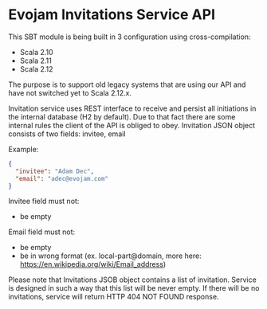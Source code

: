 # Evojam Invitations Service API

This SBT module is being built in 3 configuration using cross-compilation:
- Scala 2.10
- Scala 2.11
- Scala 2.12

The purpose is to support old legacy systems that are using our API and have not switched yet to Scala 2.12.x.

Invitation service uses REST interface to receive and persist all initiations in the internal database (H2 by default).
Due to that fact there are some internal rules the client of the API is obliged to obey.
Invitation JSON object consists of two fields: invitee, email

Example:
```json
{
  "invitee": "Adam Dec",
  "email": "adec@evojam.com"
}
```

Invitee field must not:
- be empty

Email field must not:
- be empty
- be in wrong format (ex. local-part@domain, more here: https://en.wikipedia.org/wiki/Email_address)

Please note that Invitations JSOB object contains a list of invitation. Service is designed in such a way that this list will be never empty.
If there will be no invitations, service will return HTTP 404 NOT FOUND response.